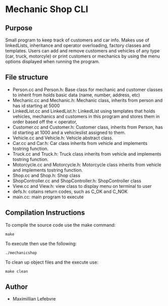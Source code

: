 # Mechanic Shop CLI

## Purpose

Small program to keep track of customers and car info. Makes use of linkedLists, inheritance and operator overloading, factory classes and templates. 
Users can add and remove customers and vehicles of any type (car, truck, motorcyle) or print customers or mechanics by using the menu options displayed when running the program.

## File structure

* Person.cc and Person.h: Base class for mechanic and customer classes to inherit from holds basic data (name, number, address, etc)
* Mechanic.cc and Mechanic.h: Mechanic class, inherits from person and has id starting at 5000
* LinkedList.cc and LinkedList.h: LinkedList using templates that holds vehicles, mechanics and customers in this program and stores them in order based off the < operator,
* Customer.cc and Customer.h: Customer class, inherits from Person, has id starting at 1000 and a vehicleslist assigned to them.
* Vehicle.cc and Vehicle.h: Vehicle abstract class.
* Car.cc and Car.h: Car class inherits from vehicle and implements tostring function.
* Truck.cc and Truck.h: Truck class inherits from vehicle and implements tostring function.
* Motorcycle.cc and Motorcycle.h: Motorcycle class inherits from vehicle and implements tostring function.
* Shop.cc and Shop.h: Shop class
* ShopController.cc and ShopController.h: ShopController class
* View.cc and View.h: view class to display menu on terminal to user
* defs.h: cotains return codes, such as C_OK and C_NOK
* main.cc: main program to execute

## Compilation Instructions

To compile the source code use the make command:
```
make
```
To execute then use the following:
```
./mechanicshop
```

To clean up object files and the execute use:
```
make clean
```

## Author

* Maximillian Lefebvre
